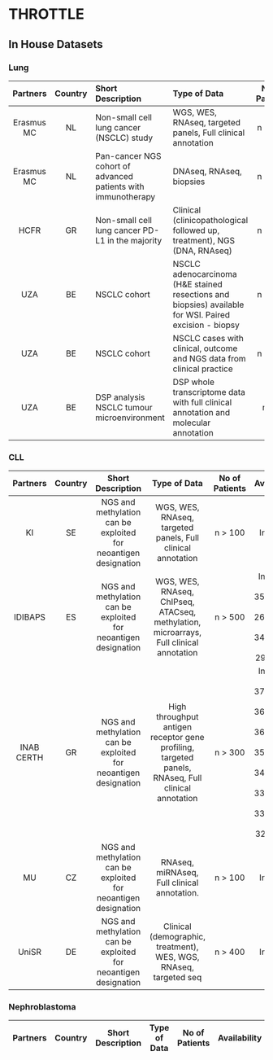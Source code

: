 # THROTTLE

## In House Datasets

### Lung

| Partners       | Country | Short Description | Type of Data   | No of Patients | Availability   |
|      :---:     |  :---:  |      :---       |      :---     |      :---:     |      :---:     |
| Erasmus MC | NL | Non-small cell lung cancer (NSCLC) study | WGS, WES, RNAseq, targeted panels, Full clinical annotation | n = 250 | In House, PMID: 36634572 |
| Erasmus MC | NL | Pan-cancer NGS cohort of advanced patients with immunotherapy | DNAseq, RNAseq, biopsies | n > 100 | In House |
| HCFR | GR | Non-small cell lung cancer PD-L1 in the majority | Clinical (clinicopathological followed up, treatment), NGS (DNA, RNAseq) | n = 700 | In House |
| UZA | BE | NSCLC cohort | NSCLC adenocarcinoma (H&E stained resections and biopsies) available for WSI. Paired excision - biopsy | n > 100 | In House |
| UZA | BE | NSCLC cohort | NSCLC cases  with clinical, outcome  and NGS data from clinical practice | n = 750 | In House |
| UZA | BE | DSP analysis NSCLC tumour microenvironment | DSP whole transcriptome data with full clinical annotation and molecular annotation | n = 8 | In House |

### CLL

| Partners       | Country | Short Description | Type of Data   | No of Patients | Availability   |
|      :---:     |  :---:  |      :---:       |      :---:     |      :---:     |      :---:     |
|KI | SE | NGS and methylation can be exploited for neoantigen designation | WGS, WES, RNAseq, targeted panels, Full clinical annotation | n > 100 | In House |
|IDIBAPS| ES | NGS and methylation can be exploited for neoantigen designation | WGS, WES, RNAseq, ChIPseq, ATACseq, methylation, microarrays, Full clinical annotation | n > 500 | In House, PMID: 35927489, PMID: 26200345, PMID: 34079956, PMID: 29785028 |
|INAB CERTH| GR | NGS and methylation can be exploited for neoantigen designation | High throughput antigen receptor gene profiling, targeted panels, RNAseq, Full clinical annotation | n > 300 | In House, PMID: 37007084, PMID: 36816924, PMID: 36566271, PMID: 35235952, PMID: 34251413, PMID: 33054095, PMID: 33036024, PMID: 32616500 |
|MU| CZ | NGS and methylation can be exploited for neoantigen designation | RNAseq, miRNAseq, Full clinical annotation. | n > 100 | In House |
|UniSR| DE | NGS and methylation can be exploited for neoantigen designation | Clinical (demographic, treatment), WES, WGS, RNAseq, targeted seq | n > 400 | In House | 

### Nephroblastoma

| Partners       | Country | Short Description | Type of Data   | No of Patients | Availability   |
|      :---:     |  :---:  |      :---:       |      :---:     |      :---:     |      :---:     |
